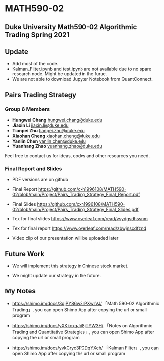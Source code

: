 # MATH590-02
## Duke University Math590-02 Algorithmic Trading Spring 2021

## Update

- Add most of the code.
- Kalman_Filter.ipynb and test.ipynb are not available due to no spare research node. Might be updated in the furue.
- We are not able to download Jupyter Notebook from QuantConnect.



## Pairs Trading Strategy

### Group 6 Members

- **Hungwei Chang** hungwei.chang@duke.edu
- **Jiaxin Li** jiaxin.li@duke.edu
- **Tianpei Zhu** tianpei.zhu@duke.edu
- **Xiaohan Cheng** xiaohan.cheng@duke.edu
- **Yanlin Chen** yanlin.chen@duke.edu
- **Yuanhang Zhao** yuanhang.zhao@duke.edu

Feel free to contact us for ideas, codes and other resources you need.

### Final Report and Slides

- PDF versions are on github 
- Final Report https://github.com/cxh1996108/MATH590-02/blob/main/Project/Pairs_Trading_Strategy_Final_Report.pdf
- Final Slides https://github.com/cxh1996108/MATH590-02/blob/main/Project/Pairs_Trading_Strategy_Final_Slides.pdf

- Tex for final slides https://www.overleaf.com/read/vsydgsdhssnm
- Tex for final report https://www.overleaf.com/read/zbwjnscdfznd
- Video clip of our presentation will be uploaded later

## Future Work

- We will implement this strategy in Chinese stock market. 

- We might update our strategy in the future.

## My Notes

- https://shimo.im/docs/3djPY86w8rPXwrVJ/ 「Math 590-02 Algorithmic Trading」, you can open Shimo App after copying the url or small program

- https://shimo.im/docs/yXKkcxqJd8jTYW3H/ 「Notes on Algorithmic Trading and Quantitative Strategies」, you can open Shimo App after copying the url or small program

- https://shimo.im/docs/yvkCryc3PGDqYXch/ 「Kalman Filter」, you can open Shimo App after copying the url or small program

